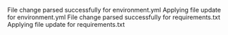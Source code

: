 File change parsed successfully for environment.yml
Applying file update for environment.yml
File change parsed successfully for requirements.txt
Applying file update for requirements.txt
